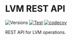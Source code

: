 # LVM REST API

![Versions](https://img.shields.io/badge/python->=3.11-blue)
[![Test](https://github.com/sdss/lvmapi/actions/workflows/test.yml/badge.svg)](https://github.com/sdss/lvmapi/actions/workflows/test.yml)
[![codecov](https://codecov.io/gh/sdss/lvmapi/branch/main/graph/badge.svg)](https://codecov.io/gh/sdss/lvmapi)

REST API for LVM operations.
